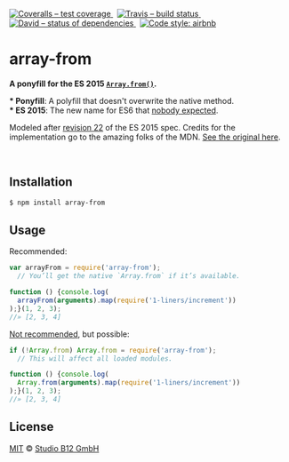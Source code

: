 [![Coveralls – test coverage
](https://img.shields.io/coveralls/studio-b12/array-from.svg?style=flat-square)
](https://coveralls.io/r/studio-b12/array-from)
 [![Travis – build status
](https://img.shields.io/travis/studio-b12/array-from/master.svg?style=flat-square)
](https://travis-ci.org/studio-b12/array-from)
 [![David – status of dependencies
](https://img.shields.io/david/studio-b12/array-from.svg?style=flat-square)
](https://david-dm.org/studio-b12/array-from)
 [![Code style: airbnb
](https://img.shields.io/badge/code%20style-airbnb-blue.svg?style=flat-square)
](https://github.com/airbnb/javascript)




array-from
==========

**A ponyfill for the ES 2015 [`Array.from()`][].**

**&ast; Ponyfill**: A polyfill that doesn't overwrite the native method.  
**&ast; ES 2015**: The new name for ES6 that [nobody expected][].

Modeled after [revision 22][] of the ES 2015 spec. Credits for the implementation go to the amazing folks of the MDN. [See the original here][].

&nbsp;

[`Array.from()`]:         https://developer.mozilla.org/en-US/docs/Web/JavaScript/Reference/Global_Objects/Array/from                  "Array.from()"
[See the original here]:  https://developer.mozilla.org/en-US/docs/Web/JavaScript/Reference/Global_Objects/Array/from$revision/727125  "Array.from()"
[revision 22]:            http://wiki.ecmascript.org/lib/exe/fetch.php?id=harmony%3Aspecification_drafts&cache=cache&media=harmony:working_draft_ecma-262_edition_6_01-20-14-nomarkup.pdf
[nobody expected]:        http://webreflection.blogspot.de/2015/01/javascript-and-living-ecmascript.html                               "JavaScript and the living ECMAScript Standard"



Installation
------------

```sh
$ npm install array-from
```




Usage
-----

Recommended:

```js
var arrayFrom = require('array-from');
  // You’ll get the native `Array.from` if it’s available.

function () {console.log(
  arrayFrom(arguments).map(require('1-liners/increment'))
);}(1, 2, 3);
//» [2, 3, 4]
```

[Not recommended][], but possible:

```js
if (!Array.from) Array.from = require('array-from');
  // This will affect all loaded modules.

function () {console.log(
  Array.from(arguments).map(require('1-liners/increment'))
);}(1, 2, 3);
//» [2, 3, 4]
```

[Not recommended]:  https://github.com/sindresorhus/object-assign/issues/10#issuecomment-65065859  "Optionally shim native method?"




License
-------

[MIT][] © [Studio B12 GmbH][]

[MIT]: ./License.md
[Studio B12 GmbH]: https://github.com/studio-b12
